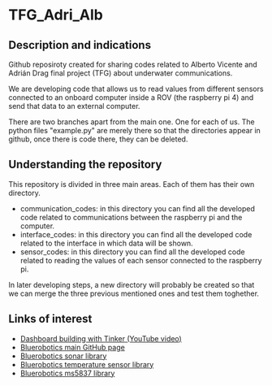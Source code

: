# TFG_Adri_Alb

## Description and indications
Github reposiroty created for sharing codes related to Alberto Vicente and Adrián Drag final project (TFG) about underwater communications.

We are developing code that allows us to read values from different sensors connected to an onboard computer inside a ROV (the raspberry pi 4) and send that data to an external computer.

There are two branches apart from the main one. One for each of us. The python files "example.py" are merely there so that the directories appear in github, once there is code there, they can be deleted.

## Understanding the repository
This repository is divided in three main areas. Each of them has their own directory.
- communication_codes: in this directory you can find all the developed code related to communications between the raspberry pi and the computer.
- interface_codes: in this directory you can find all the developed code related to the interface in which data will be shown.
- sensor_codes: in this directory you can find all the developed code related to reading the values of each sensor connected to the raspberry pi.

In later developing steps, a new directory will probably be created so that we can merge the three previous mentioned ones and test them toghether.

## Links of interest

- [Dashboard building with Tinker (YouTube video)](https://www.youtube.com/watch?v=wXc581tdpRk&t=65s&ab_channel=Programatumicro)
- [Bluerobotics main GitHub page](https://github.com/bluerobotics)
- [Bluerobotics sonar library](https://github.com/bluerobotics/ping-python/tree/master)
- [Bluerobotics temperature sensor library](https://github.com/bluerobotics/tsys01-python/tree/master)
- [Bluerobotics ms5837 library](https://github.com/bluerobotics/ms5837-python)

